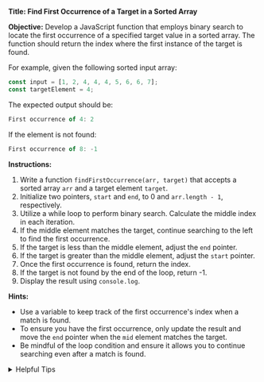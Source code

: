 **Title: Find First Occurrence of a Target in a Sorted Array**

**Objective:**
Develop a JavaScript function that employs binary search to locate the first occurrence of a specified target value in a sorted array. The function should return the index where the first instance of the target is found.

For example, given the following sorted input array:
```js
const input = [1, 2, 4, 4, 4, 5, 6, 6, 7];
const targetElement = 4;
```

The expected output should be:
```js
First occurrence of 4: 2
```

If the element is not found:
```js
First occurrence of 8: -1
```

**Instructions:**

1. Write a function `findFirstOccurrence(arr, target)` that accepts a sorted array `arr` and a target element `target`.
2. Initialize two pointers, `start` and `end`, to 0 and `arr.length - 1`, respectively.
3. Utilize a while loop to perform binary search. Calculate the middle index in each iteration.
4. If the middle element matches the target, continue searching to the left to find the first occurrence.
5. If the target is less than the middle element, adjust the `end` pointer.
6. If the target is greater than the middle element, adjust the `start` pointer.
7. Once the first occurrence is found, return the index.
8. If the target is not found by the end of the loop, return -1.
9. Display the result using `console.log`.

**Hints:**

- Use a variable to keep track of the first occurrence's index when a match is found.
- To ensure you have the first occurrence, only update the result and move the `end` pointer when the `mid` element matches the target.
- Be mindful of the loop condition and ensure it allows you to continue searching even after a match is found.

<details>
<summary>Helpful Tips</summary>

- Remember to check for edge cases, such as when the target is at the beginning or end of the array.
- Consider what adjustments might be necessary if the array contains duplicates of the target element.
</details>